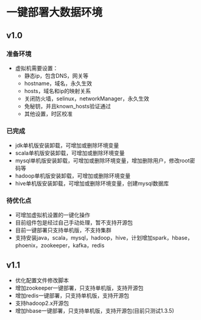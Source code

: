 # 一键部署大数据环境

## v1.0

### 准备环境

* 虚拟机需要设置：
    * 静态ip，包含DNS，网关等
    * hostname，域名，永久生效
    * hosts，域名和ip的映射关系
    * 关闭防火墙，selinux，networkManager，永久生效
    * 免秘钥，并且known_hosts验证通过
    * 其他设置，时区校准

### 已完成
* jdk单机版安装卸载，可增加或删除环境变量
* scala单机版安装卸载，可增加或删除环境变量
* mysql单机版安装卸载，可增加或删除环境变量，增加删除用户，修改root密码等
* hadoop单机版安装卸载，可增加或删除环境变量
* hive单机版安装卸载，可增加或删除环境变量，创建mysql数据库

### 待优化点   
 
* 可增加虚拟机设置的一键化操作
* 目前组件包是经过自己手动处理，暂不支持开源包
* 目前一键部署只支持单机版，不支持集群
* 支持安装java，scala，mysql，hadoop，hive，计划增加spark，hbase，phoenix，zookeeper，kafka，redis

## v1.1

* 优化配置文件修改脚本
* 增加zookeeper一键部署，只支持单机版，支持开源包
* 增加redis一键部署，只支持单机版，支持开源包
* 支持hadoop2.x开源包
* 增加hbase一键部署，只支持单机版，支持开源包(目前只测试1.3.5)